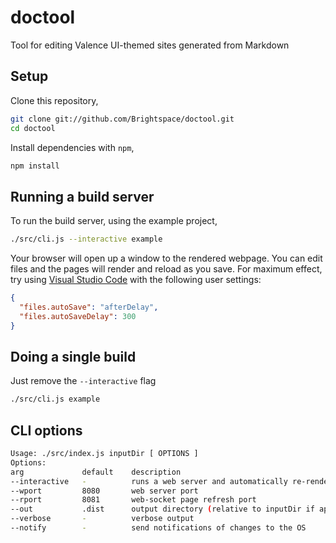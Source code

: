 # doctool

Tool for editing Valence UI-themed sites generated from Markdown

## Setup

Clone this repository,

```sh
git clone git://github.com/Brightspace/doctool.git
cd doctool
```

Install dependencies with `npm`,

```sh
npm install
```

## Running a build server

To run the build server, using the example project,

```sh
./src/cli.js --interactive example
```

Your browser will open up a window to the rendered webpage.
You can edit files and the pages will render and reload as you save.
For maximum effect, try using [Visual Studio Code](https://code.visualstudio.com/) with the following user settings:

```json
{
  "files.autoSave": "afterDelay",
  "files.autoSaveDelay": 300
}
```

## Doing a single build

Just remove the `--interactive` flag

```sh
./src/cli.js example
```

## CLI options

```sh
Usage: ./src/index.js inputDir [ OPTIONS ]
Options:
arg             default    description
--interactive   -          runs a web server and automatically re-renders and reloads browsers
--wport         8080       web server port
--rport         8081       web-socket page refresh port
--out           .dist      output directory (relative to inputDir if applicable)
--verbose       -          verbose output
--notify        -          send notifications of changes to the OS
```
